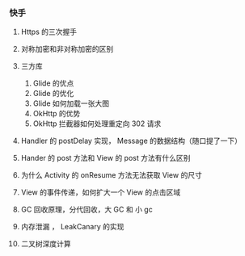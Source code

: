 

### 快手

1. Https 的三次握手

2. 对称加密和非对称加密的区别
3. 三方库
   1. Glide 的优点
   2. Glide 的优化
   3. Glide 如何加载一张大图
   4. OkHttp 的优势
   5. OkHttp 拦截器如何处理重定向 302 请求
4. Handler 的 postDelay 实现， Message 的数据结构（随口提了一下）
5. Hander 的 post 方法和 View 的 post 方法有什么区别
6. 为什么 Activity 的 onResume 方法无法获取 View 的尺寸
7. View 的事件传递，如何扩大一个 View 的点击区域
8. GC 回收原理，分代回收，大 GC 和 小 gc
9. 内存泄漏 ， LeakCanary 的实现
10. 二叉树深度计算

